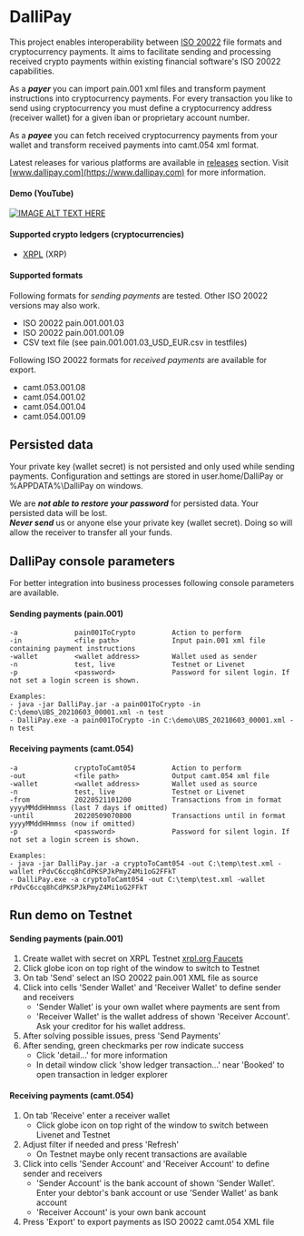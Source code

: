 ﻿# DalliPay

This project enables interoperability between [ISO 20022](https://www.iso20022.org) file formats and cryptocurrency payments. It aims to facilitate sending and processing received crypto payments within existing financial software's ISO 20022 capabilities.

As a ***payer*** you can import pain.001 xml files and transform payment instructions into cryptocurrency payments. For every transaction you like to send using cryptocurrency you must define a cryptocurrency address (receiver wallet) for a given iban or proprietary account number.

As a ***payee*** you can fetch received cryptocurrency payments from your wallet and transform received payments into camt.054 xml format.

Latest releases for various platforms are available in [releases](https://github.com/radynamics/DalliPay/releases) section. Visit [www.dallipay.com](https://www.dallipay.com) for more information.

#### Demo (YouTube)
[![IMAGE ALT TEXT HERE](https://img.youtube.com/vi/0zHE5hLu2U8/0.jpg)](https://www.youtube.com/watch?v=0zHE5hLu2U8)

#### Supported crypto ledgers (cryptocurrencies)
- [XRPL](https://xrpl.org/) (XRP)

#### Supported formats
Following formats for *sending payments* are tested. Other ISO 20022 versions may also work.
- ISO 20022 pain.001.001.03
- ISO 20022 pain.001.001.09
- CSV text file (see pain.001.001.03_USD_EUR.csv in testfiles)

Following ISO 20022 formats for *received payments* are available for export.
- camt.053.001.08
- camt.054.001.02
- camt.054.001.04
- camt.054.001.09

## Persisted data
Your private key (wallet secret) is not persisted and only used while sending payments. Configuration and settings are stored in user.home/DalliPay or %APPDATA%\DalliPay on windows.

We are ***not able to restore your password*** for persisted data. Your persisted data will be lost.  
***Never send*** us or anyone else your private key (wallet secret). Doing so will allow the receiver to transfer all your funds.

## DalliPay console parameters
For better integration into business processes following console parameters are available.
#### Sending payments (pain.001)
```
-a              pain001ToCrypto         Action to perform
-in             <file path>             Input pain.001 xml file containing payment instructions
-wallet         <wallet address>        Wallet used as sender
-n              test, live              Testnet or Livenet
-p              <password>              Password for silent login. If not set a login screen is shown.

Examples:
- java -jar DalliPay.jar -a pain001ToCrypto -in C:\demo\UBS_20210603_00001.xml -n test
- DalliPay.exe -a pain001ToCrypto -in C:\demo\UBS_20210603_00001.xml -n test
```
#### Receiving payments (camt.054)
```
-a              cryptoToCamt054         Action to perform
-out            <file path>             Output camt.054 xml file
-wallet         <wallet address>        Wallet used as source
-n              test, live              Testnet or Livenet
-from           20220521101200          Transactions from in format yyyyMMddHHmmss (last 7 days if omitted)
-until          20220509070800          Transactions until in format yyyyMMddHHmmss (now if omitted)
-p              <password>              Password for silent login. If not set a login screen is shown.

Examples:
- java -jar DalliPay.jar -a cryptoToCamt054 -out C:\temp\test.xml -wallet rPdvC6ccq8hCdPKSPJkPmyZ4Mi1oG2FFkT
- DalliPay.exe -a cryptoToCamt054 -out C:\temp\test.xml -wallet rPdvC6ccq8hCdPKSPJkPmyZ4Mi1oG2FFkT
```
## Run demo on Testnet
#### Sending payments (pain.001)
1. Create wallet with secret on XRPL Testnet [xrpl.org Faucets](https://www.xrpl.org/xrp-testnet-faucet.html)
2. Click globe icon on top right of the window to switch to Testnet
3. On tab \'Send\' select an ISO 20022 pain.001 XML file as source
4. Click into cells \'Sender Wallet\' and \'Receiver Wallet\' to define sender and receivers
    - \'Sender Wallet\' is your own wallet where payments are sent from 
    - \'Receiver Wallet\' is the wallet address of shown \'Receiver Account\'. Ask your creditor for his wallet address.
5. After solving possible issues, press \'Send Payments\'
6. After sending, green checkmarks per row indicate success
    - Click \'detail...\' for more information
    - In detail window click \'show ledger transaction...\' near \'Booked\' to open transaction in ledger explorer


#### Receiving payments (camt.054)
1. On tab \'Receive\' enter a receiver wallet
    - Click globe icon on top right of the window to switch between Livenet and Testnet
2. Adjust filter if needed and press \'Refresh\'
    - On Testnet maybe only recent transactions are available
3. Click into cells \'Sender Account\' and \'Receiver Account\' to define sender and receivers
    - \'Sender Account\' is the bank account of shown \'Sender Wallet\'. Enter your debtor's bank account or use \'Sender Wallet\' as bank account
    - \'Receiver Account\' is your own bank account
4. Press \'Export\' to export payments as ISO 20022 camt.054 XML file